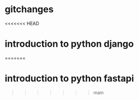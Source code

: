 # gitchanges

<<<<<<< HEAD
# introduction to python django
=======
# introduction to python fastapi
>>>>>>> main
